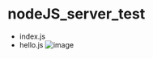# nodeJS_server_test
- index.js
- hello.js
![image](https://user-images.githubusercontent.com/39904216/101246406-7be12580-3756-11eb-882f-2091feea4f48.png)
